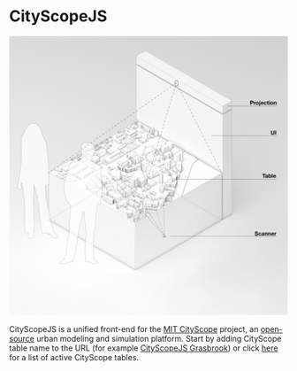 # CityScopeJS

![TUI](figures/CityScopeJS.jpg)

CityScopeJS is a unified front-end for the [MIT CityScope](https://cityscope.media.mit.edu/) project, an [open-source](https://github.com/CityScope/CS_cityscopeJS) urban modeling and simulation platform. Start by adding CityScope table name to the URL (for example [CityScopeJS Grasbrook](https://cityscope.media.mit.edu/CS_cityscopeJS/?grasbrook)) or click [here](https://cityio.media.mit.edu) for a list of active CityScope tables.
